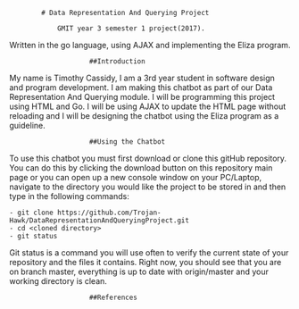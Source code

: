 			# Data Representation And Querying Project

				GMIT year 3 semester 1 project(2017). 
Written in the go language, using AJAX and implementing the Eliza program.

						##Introduction
My name is Timothy Cassidy, I am a 3rd year student in software design and 
program development. I am making this chatbot as part of our Data 
Representation And Querying module. I will be programming this project 
using HTML and Go. I will be using AJAX to update the HTML page without 
reloading and I will be designing the chatbot using the Eliza program as a 
guideline.
	
						##Using the Chatbot
To use this chatbot you must first download or clone this gitHub repository.
You can do this by clicking the download button on this repository main page
or you can open up a new console window on your PC/Laptop, navigate to the 
directory you would like the project to be stored in and then type in the 
following commands:

	- git clone https://github.com/Trojan-Hawk/DataRepresentationAndQueryingProject.git
	- cd <cloned directory>
	- git status
	
Git status is a command you will use often to verify the current state of your 
repository and the files it contains. Right now, you should see that you are 
on branch master, everything is up to date with origin/master and your working 
directory is clean.

						##References
						